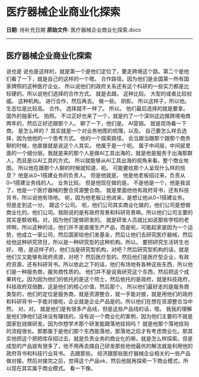 # 医疗器械企业商业化探索

**日期**: 待补充日期
**原始文件**: 医疗器械企业商业化探索.docx

---

## 医疗器械企业商业化探索

说也是
说也是这样的，就是第一个是他们定位了，要走跨境这个路。第二个是他们看了一下，就是自己的这样的一个嗯。
合作路径。因为他们是全国第一所有国家牌照的这种医疗企业。
所以说他们的政府关系还有这个科研的一些实力都是比较硬的。所以说他们选择的合作方式。
就是去跟。
这种比较。
大型的或者比较权威。
这种机构。
进行合作，然后再去。
做一些。
阴影。
所以这样子，所以他。
生态位是比较高。
合作。
选择就不一样了。
所以。
他们最后选择的就是要拿。
国外的独家代。
拍照。
不过正好也来了一个，就是约了一个深圳这边做跨境电商两年的，然后正好还跟那个人。
聊了一下，他们是。
AI营销。
就是现场看一下商。
是怎么样的？
其实就是一个对业务地图的梳理，以及。
自己要怎么样去选择，因为他他的一个思考方式。
他的一个探索路径。
会当跟当跟那个跟那个商务聊的时候，他直接就是说这个人其实。
他属于是一个呃。
属于中间层，中间层里面的一个细分层。我就是来的那个人是做AI工具出海的，就是他是服务于出海那群人，而且是以AI工具的方式。
所以就能够从AI工具出海的视角来看，整个商业地图。
所以他在跟那个人聊的时候就知道，呃。
可能要给那个人呈现什么样的信息？
他是从0~1搭建业务的负责人。
但是他就是。
他是他老板招过来，负责从0~1搭建业务线的人。
业务比较。
但是他现在做的是。
不是他是一个，他是我说了，他是一个医疗器械的整合资源整合商。
就是里面他他有政府背书，还有科技背书，所以说他有场地。
呃，因为他老板让他进来，是想让他从0~1搭建业务。
但是走到这一分。
跟这个公司。
呃，他们公司其实商业化做的，他们公司是想做商业化的。他们公司。我刚说的是有政府背景和科研背景嘛。所以他们公司主要的其实是额收租。对，因为他们是做研发的。
就是研发人员就比如说那些学校的老师啊，所以这种的话，他们并不是直接生产产品，而是呃，可能起家是因为一个运势，他成立一家公司，然后国家给他们发基金，然后让他们去研究医疗器械，然后给他这种研究项目，所以是一种研究型的这种机构。所以。
要把研究生活转生也好。
嗯，是这样子的，他们当是研究型机构，对吧？然后研究型机构的话，就是他们又又能够有政府资源，对吧？
然后医疗型的。然后他们是医疗型企业，有政府资源，还有科研背书。所以依此之下的话，他们有场地有各种这些东西，所以他们是一种服务商，服务商性质的。
他们并不是说我研究这个东西，然后把这个成果转化。因为因为他们的依托的是这个院士，然后依托的是政府，就是科技政府，科技政府双倍数，这是他们的核心价值，然后那个。
所以他们最好走的是服务商类型的，他们的定位是服务商，就是资源整合，就一手能对接，就是用他们的政府和科研背书一手能对接呃，企业就是企业产品是的。所以他们在想在资源整合当中然。
对。对。
就是他们是有很多产品线，但是这些产品线的话，嗯。
我我的理解是他们挣他们这块没有赚钱的，没有说一个商业化的案例，因为他们主要的不就是国家批钱做研发。因为你想学术那个研发能跟落地挂钩吗？
就是他那个落地挂钩的流程很长。那那属于是他们那个东西能落地，那落地之后才有考虑商业化。那其实他把这个把把库存招过去，就是负责业务的商业化的嘛，就是怎么样探索。但是成型的产品就有很多了，他不用再去搞自己研发那些他他最优的解法就是利用他的政府背书和科技行业背书。
去跟那些。
经济跟那些医疗器械企业相关的一些产品做对接。然后对接完之后，觉得这个产品ok，然后他就再探索一下商业模式。所以现在其实属于商业模式。
看一下像。


